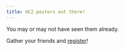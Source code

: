 ```yaml
---
title: HC2 posters out there!
---
```


You may or may not have seen them already.

Gather your friends and [register](http://www.hc2.ch/register.php)!
